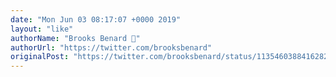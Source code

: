 ```yaml
---
date: "Mon Jun 03 08:17:07 +0000 2019"
layout: "like"
authorName: "Brooks Benard 🧬"
authorUrl: "https://twitter.com/brooksbenard"
originalPost: "https://twitter.com/brooksbenard/status/1135460388416282625"
---
```

